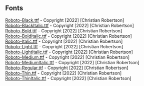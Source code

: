 
## Fonts
[Roboto-Black.ttf](resources/Roboto-Black.ttf) - Copyright [2022] [Christian Robertson]  
[Roboto-BlackItalic.ttf](resources/Roboto-BlackItalic.ttf) - Copyright [2022] [Christian Robertson]  
[Roboto-Bold.ttf](resources/Roboto-Bold.ttf) - Copyright [2022] [Christian Robertson]  
[Roboto-BoldItalic.ttf](resources/Roboto-BoldItalic.ttf) - Copyright [2022] [Christian Robertson]  
[Roboto-Italic.ttf](resources/Roboto-Italic.ttf) - Copyright [2022] [Christian Robertson]  
[Roboto-Light.ttf](resources/Roboto-Light.ttf) - Copyright [2022] [Christian Robertson]  
[Roboto-LightItalic.ttf](resources/Roboto-LightItalic.ttf) - Copyright [2022] [Christian Robertson]  
[Roboto-Medium.ttf](resources/Roboto-Medium.ttf) - Copyright [2022] [Christian Robertson]  
[Roboto-MediumItalic.ttf](resources/Roboto-MediumItalic.ttf) - Copyright [2022] [Christian Robertson]  
[Roboto-Regular.ttf](resources/Roboto-Regular.ttf) - Copyright [2022] [Christian Robertson]  
[Roboto-Thin.ttf](resources/Roboto-Thin.ttf) - Copyright [2022] [Christian Robertson]  
[Roboto-ThinItalic.ttf](resources/Roboto-ThinItalic.ttf) - Copyright [2022] [Christian Robertson]  
